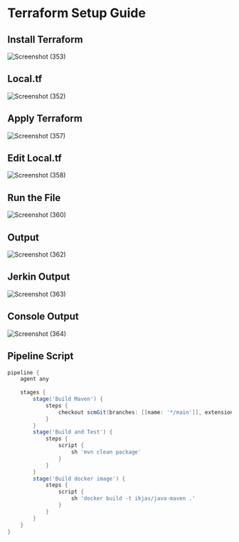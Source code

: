 # Terraform Setup Guide

## Install Terraform
![Screenshot (353)](https://github.com/user-attachments/assets/4d602a60-7bdf-43c5-8a6c-7bef5d09288b)

## Local.tf
![Screenshot (352)](https://github.com/user-attachments/assets/44e6274d-7dff-4f10-9034-699407ec077b)

## Apply Terraform
![Screenshot (357)](https://github.com/user-attachments/assets/75ca4c22-b11a-4d40-ba58-a972a6986a6c)

## Edit Local.tf
![Screenshot (358)](https://github.com/user-attachments/assets/6cbf60d5-b545-462a-a94f-98577c43b47c)

## Run the File
![Screenshot (360)](https://github.com/user-attachments/assets/84a67312-4f78-4904-9296-c5cbb3df67a4)

## Output
![Screenshot (362)](https://github.com/user-attachments/assets/4a316ba3-16f1-4b30-a7d9-cef75d752f61)

## Jerkin Output
![Screenshot (363)](https://github.com/user-attachments/assets/c602f7fa-4627-4ea8-8231-98ebf2da99cd)

## Console Output
![Screenshot (364)](https://github.com/user-attachments/assets/c2d6777d-3a79-455a-a73b-0d660720da07)

## Pipeline Script
```groovy
pipeline {
    agent any
    
    stages {
        stage('Build Maven') {
            steps {
                checkout scmGit(branches: [[name: '*/main']], extensions: [], userRemoteConfigs: [[url: 'https://github.com/kannancloud001/spring-framework-petclinic.git']])
            }
        }
        stage('Build and Test') {
            steps {
                script {
                    sh 'mvn clean package'
                }
            }
        }
        stage('Build docker image') {
            steps {
                script {
                    sh 'docker build -t ikjas/java-maven .'
                }
            }
        }
    }
}
```

